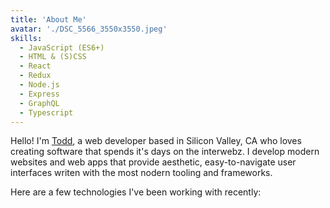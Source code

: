 ```yaml
---
title: 'About Me'
avatar: './DSC_5566_3550x3550.jpeg'
skills:
  - JavaScript (ES6+)
  - HTML & (S)CSS
  - React
  - Redux
  - Node.js
  - Express
  - GraphQL
  - Typescript
---
```


Hello! I'm [Todd]("https://github.com/toddmath", 'Github'), a web developer based in Silicon Valley, CA who loves creating software that spends it's days on the interwebz. I develop modern websites and web apps that provide aesthetic, easy-to-navigate user interfaces writen with the most nodern tooling and frameworks.

Here are a few technologies I've been working with recently:
